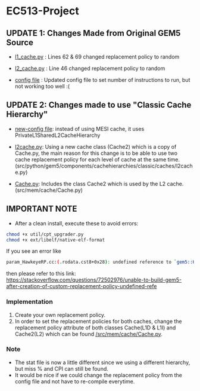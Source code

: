 # EC513-Project

## UPDATE 1: Changes Made from Original GEM5 Source
- [l1_cache.py](src/python/gem5/components/cachehierarchies\ruby\caches/mesi_two_level/l1_cache.py) : Lines 62 & 69 changed replacement policy to random
- [l2_cache.py](src/python/gem5/components/cachehierarchies\ruby\caches/mesi_two_level/l2_cache.py) : Line 46 changed replacement policy to random

- [config file](configs\example\gem5_library\x86-spec-cpu2017-benchmarks.py) : Updated config file to set number of instructions to run, but not working too well :(


## UPDATE 2: Changes made to use "Classic Cache Hierarchy"
- [new-config file](configs\example\gem5_library\x86-spec-cpu2017-benchmarks.py):
instead of using MESI cache, it uses PrivateL1SharedL2CacheHierarchy

- [l2cache.py](/src/python/gem5/components/cachehierarchies/classic/caches/l2cache.py): Using a new cache class (Cache2) which is a copy of Cache.py, the main reason for this change is to be able to use two cache replacement policy for each level of cache at the same time. (src/python/gem5/components/cachehierarchies/classic/caches/l2cache.py)

- [Cache.py](/src/mem/cache/Cache.py): Includes the class Cache2 which is used by the L2 cache. (src/mem/cache/Cache.py)

## IMPORTANT NOTE
- After a clean install, execute these to avoid errors:
```bash
chmod +x util/cpt_upgrader.py
chmod +x ext/libelf/native-elf-format
```
If you see an error like
```bash
param_HawkeyeRP.cc:(.rodata.cst8+0x28): undefined reference to `gem5::HawkeyeRPParams::create() const'
```
then please refer to this link:
https://stackoverflow.com/questions/72502976/unable-to-build-gem5-after-creation-of-custom-replacement-policy-undefined-refe
### Implementation
1) Create your own replacement policy.
2) In order to set the replacement policies for both caches, change the replacement policy attribute of both classes Cache(L1D & L1I) and Cache2(L2) which can be found [/src/mem/cache/Cache.py](/src/mem/cache/Cache.py).

### Note
- The stat file is now a little different since we using a different hierarchy, but miss % and CPI can still be found.
- It would be nice if we could change the replacement policy from the config file and not have to re-compile everytime.
